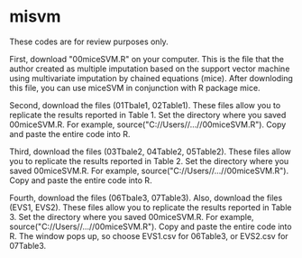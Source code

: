 # misvm
These codes are for review purposes only.

First, download "00miceSVM.R" on your computer. This is the file that the author created as multiple imputation based on the support vector machine using multivariate imputation by chained equations (mice). After downloding this file, you can use miceSVM in conjunction with R package mice.

Second, download the files (01Tbale1, 02Table1). These files allow you to replicate the results reported in Table 1. Set the directory where you saved 00miceSVM.R. For example, source("C://Users//...//00miceSVM.R"). Copy and paste the entire code into R.

Third, download the files (03Tbale2, 04Table2, 05Table2). These files allow you to replicate the results reported in Table 2. Set the directory where you saved 00miceSVM.R. For example, source("C://Users//...//00miceSVM.R"). Copy and paste the entire code into R.

Fourth, download the files (06Tbale3, 07Table3). Also, download the files (EVS1, EVS2). These files allow you to replicate the results reported in Table 3. Set the directory where you saved 00miceSVM.R. For example, source("C://Users//...//00miceSVM.R"). Copy and paste the entire code into R. The window pops up, so choose EVS1.csv for 06Table3, or EVS2.csv for 07Table3.
